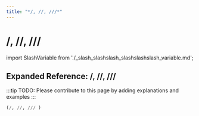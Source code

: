 ```yaml
---
title: "*/, //, ///*"
---
```


# /, //, ///

import SlashVariable from './_slash_slashslash_slashslashslash_variable.md';

<SlashVariable />

## Expanded Reference: /, //, ///

:::tip
TODO: Please contribute to this page by adding explanations and examples
:::

```lisp
(/, //, /// )
```
